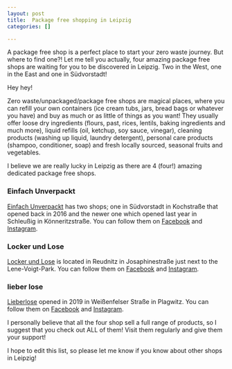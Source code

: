 ```yaml
---
layout: post
title:  Package free shopping in Leipzig
categories: []

---
```

A package free shop is a perfect place to start your zero waste journey. But where to find one?! Let me tell you actually, four amazing package free shops are waiting for you to be discovered in Leipzig. Two in the West, one in the East and one in Südvorstadt! 

Hey hey!

Zero waste/unpackaged/package free shops are magical places, where you can refill your own containers (ice cream tubs, jars, bread bags or whatever you have) and buy as much or as little of things as you want! They usually offer loose dry ingredients (flours, past, rices, lentils, baking ingredients and much more), liquid refills (oil, ketchup, soy sauce, vinegar), cleaning products (washing up liquid, laundry detergent), personal care products (shampoo, conditioner, soap) and fresh locally sourced, seasonal fruits and vegetables.

I believe we are really lucky in Leipzig as there are 4 (four!) amazing dedicated package free shops.

### Einfach Unverpackt

[Einfach Unverpackt](https://www.einfach-unverpackt.de/) has two shops; one in Südvorstadt in Kochstraße that opened back in 2016 and the newer one which opened last year in Schleußig in Könneritzstraße. You can follow them on [Facebook](https://www.facebook.com/EinfachUnverpackt/) and [Instagram](https://www.instagram.com/einfachunverpackt/).

### Locker und Lose
[Locker und Lose](https://locker-lose.de/) is located in Reudnitz in Josaphinestraße just next to the Lene-Voigt-Park. You can follow them on [Facebook](https://www.facebook.com/lockerloseleipzig/) and [Instagram](https://www.instagram.com/lockerloseleipzig/).

### lieber lose
[Lieberlose](https://www.lieberlose.de/) opened in 2019 in Weißenfelser Straße in Plagwitz. You can follow them on [Facebook](facebook.com/lieberlose) and [Instagram](www.instagram.com/lieberlose).

I personally believe that all the four shop sell a full range of products, so I suggest that you check out ALL of them! Visit them regularly and give them your support!

I hope to edit this list, so please let me know if you know about other shops in Leipzig!




